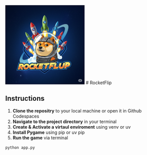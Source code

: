 <img src="./images/2.png" alt="RocketFlip Logo" width="250" height="250">
# RocketFlip

## Instructions

1. **Clone the repositry** to your local machine or open it in Github Codespaces
2. **Navigate to the project directory** in your terminal
3. **Create & Activate a virtaul enviroment** using venv or uv
4. **Install Pygame** using pip or uv pip
5. **Run the game** via terminal

```bash
python app.py
```
